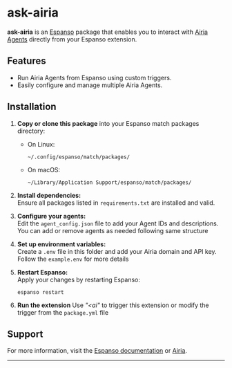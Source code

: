 # ask-airia

**ask-airia** is an [Espanso](https://espanso.org/) package that enables you to interact with [Airia Agents](https://airia.com) directly from your Espanso extension.

## Features

- Run Airia Agents from Espanso using custom triggers.
- Easily configure and manage multiple Airia Agents.

## Installation

1. **Copy or clone this package** into your Espanso match packages directory:

    - On Linux:
      ```
      ~/.config/espanso/match/packages/
      ```
    - On macOS:
      ```
      ~/Library/Application Support/espanso/match/packages/
      ```

2. **Install dependencies:**  
   Ensure all packages listed in `requirements.txt` are installed and valid.

3. **Configure your agents:**  
   Edit the `agent_config.json` file to add your Agent IDs and descriptions.  
   You can add or remove agents as needed following same structure

4. **Set up environment variables:**  
   Create a `.env` file in this folder and add your Airia domain and API key. Follow the `example.env` for more details

5. **Restart Espanso:**  
   Apply your changes by restarting Espanso:
   ```
   espanso restart
   ```
6. **Run the extension** 
    Use *"<ai"* to trigger this extension or modify the trigger from the `package.yml` file

## Support

For more information, visit the [Espanso documentation](https://espanso.org/docs/) or [Airia](https://airia.com).

---


